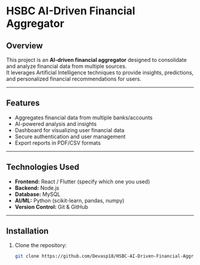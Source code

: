 
# HSBC AI-Driven Financial Aggregator

## Overview
This project is an **AI-driven financial aggregator** designed to consolidate and analyze financial data from multiple sources.  
It leverages Artificial Intelligence techniques to provide insights, predictions, and personalized financial recommendations for users.

---

## Features
- Aggregates financial data from multiple banks/accounts
- AI-powered analysis and insights
- Dashboard for visualizing user financial data
- Secure authentication and user management
- Export reports in PDF/CSV formats

---

## Technologies Used
- **Frontend:** React / Flutter (specify which one you used)  
- **Backend:** Node.js 
- **Database:** MySQL 
- **AI/ML:** Python (scikit-learn, pandas, numpy)  
- **Version Control:** Git & GitHub  

---

## Installation

1. Clone the repository:
   ```bash
   git clone https://github.com/Devasp18/HSBC-AI-Driven-Financial-Aggregator.git
